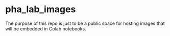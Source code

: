 # pha_lab_images

The purpose of this repo is just to be a public space for hosting images that will be embedded in Colab notebooks.
